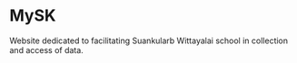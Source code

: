 # MySK

Website dedicated to facilitating Suankularb Wittayalai school in collection and access of data.